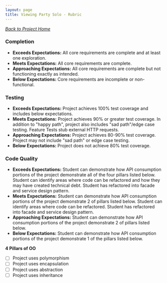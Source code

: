 ```yaml
---
layout: page
title: Viewing Party Solo - Rubric
---
```

_[Back to Project Home](./index)_

### Completion

- **Exceeds Expectations:** All core requirements are complete and at least one exploration.
- **Meets Expectations:** All core requirements are complete.
- **Approaching Expectations:** All core requirements are complete but not functioning exactly as intended.
- **Below Expectations:** Core requirements are incomplete or non-functional.

### Testing

* **Exceeds Expectations:** Project achieves 100% test coverage and includes below expectations.
* **Meets Expectations:** Project achieves 90% or greater test coverage. In addition to "happy path", project also includes "sad path"/edge case testing. Feature Tests stub external HTTP requests.
* **Approaching Expectations:** Project achieves 80-90% test coverage. Project may not include "sad path" or edge case testing.
* **Below Expectations:** Project does not achieve 80% test coverage.

### Code Quality

- **Exceeds Expectations:** Student can demonstrate how API consumption portions of the project demonstrate all of the four pillars listed below. Student can identify areas where code can be refactored and how they may have created technical debt. Student has refactored into facade and service design pattern.
- **Meets Expectations:** Student can demonstrate how API consumption portions of the project demonstrate 2 of pillars listed below. Student can identify areas where code can be refactored. Student has refactored into facade and service design pattern.
- **Approaching Expectations:** Student can demonstrate how API consumption portions of the project demonstrate 2 of pillars listed below.
- **Below Expectations:** Student can demonstrate how API consumption portions of the project demonstrate 1 of the pillars listed below.

**4 Pillars of OO**

- [ ] Project uses polymorphism
- [ ] Project uses encapsulation
- [ ] Project uses abstraction
- [ ] Project uses inheritance
